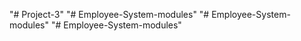 "# Project-3" 
"# Employee-System-modules" 
"# Employee-System-modules" 
"# Employee-System-modules" 
